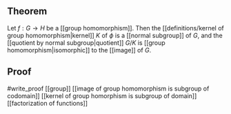 ## Theorem
Let $f: G\to H$ be a [[group homomorphism]]. Then the [[definitions/kernel of group homomorphism|kernel]] $K$ of $\phi$ is a [[normal subgroup]] of $G$, and the [[quotient by normal subgroup|quotient]] $G/K$ is [[group homomorphism|isomorphic]] to the [[image]] of $G$.
## Proof
#write_proof [[group]] [[image of group homomorphism is subgroup of codomain]] [[kernel of group homorphism is subgroup of domain]] [[factorization of functions]]